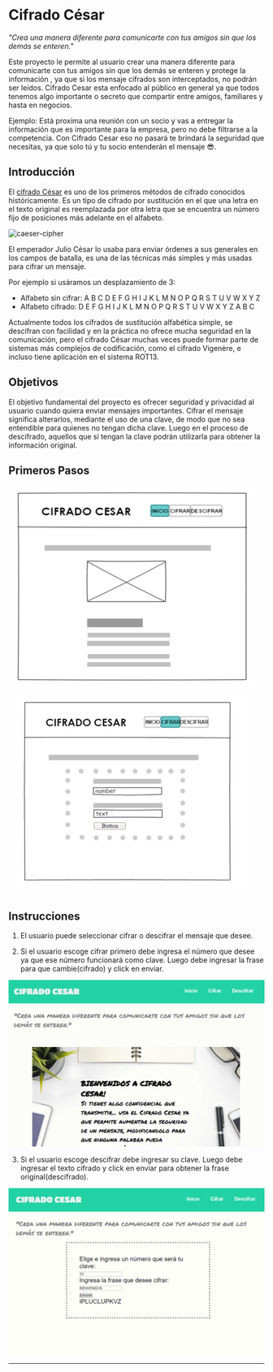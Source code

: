 # Cifrado César

*"Crea una manera diferente para comunicarte con tus amigos sin que los demás se enteren."*
 
Este proyecto le permite al usuario crear una manera diferente para comunicarte 
con tus amigos sin que los demás se enteren y protege la información , ya que 
si los mensaje cifrados son interceptados, no podrán ser leídos.
Cifrado Cesar esta enfocado al público en general ya que todos tenemos algo 
importante o secreto que compartir entre amigos, familiares y hasta en negocios. 

Ejemplo:
Está proxima una reunión con un socio y vas a entregar la información que es 
importante para la empresa, pero no debe filtrarse a la competencia.
Con Cifrado Cesar eso no pasará te brindará la seguridad que necesitas, 
ya que solo tú y tu socio entenderán el mensaje 😎.


## Introducción

El [cifrado César](https://en.wikipedia.org/wiki/Caesar_cipher) es uno de los
primeros métodos de cifrado conocidos históricamente. Es un tipo de cifrado por
sustitución en el que una letra en el texto original es reemplazada por otra
letra que se encuentra un número fijo de posiciones más adelante en el alfabeto.

![caeser-cipher](https://upload.wikimedia.org/wikipedia/commons/thumb/2/2b/Caesar3.svg/2000px-Caesar3.svg.png)

El emperador Julio César lo usaba para enviar órdenes a sus generales en los
campos de batalla, es una de las técnicas más simples y más usadas para cifrar
un mensaje.

Por ejemplo si usáramos un desplazamiento de 3:

* Alfabeto sin cifrar: A B C D E F G H I J K L M N O P Q R S T U V W X Y Z
* Alfabeto cifrado: D E F G H I J K L M N O P Q R S T U V W X Y Z A B C

Actualmente todos los cifrados de sustitución alfabética simple, se descifran
con facilidad y en la práctica no ofrece mucha seguridad en la comunicación,
pero el cifrado César muchas veces puede formar parte de sistemas más complejos
de codificación, como el cifrado Vigenère, e incluso tiene aplicación en el
sistema ROT13.

## Objetivos

El objetivo fundamental del proyecto es ofrecer seguridad y privacidad al usuario 
cuando quiera enviar mensajes importantes.
Cifrar el mensaje significa alterarlos, mediante el uso 
de una clave, de modo que no sea entendible para quienes no tengan dicha clave. 
Luego en el proceso de descifrado, aquellos que sí tengan la clave podrán 
utilizarla para obtener la información original. 


## Primeros Pasos
 ![caeser-cipher](Optimized-inicio.jpg)
 ![caeser-cipher](Optimized-cifrar.jpg)


## Instrucciones
1. El usuario puede seleccionar cifrar o descifrar el mensaje que desee.

2. Si el usuario escoge cifrar primero debe ingresa el número que desee ya que ese número funcionará como clave.
   Luego debe ingresar la frase para que cambie(cifrado) y click en enviar.

![caeser-cipher](CIFRAR.gif)

3. Si el usuario escoge descifrar debe ingresar su clave. Luego debe ingresar el texto cifrado y click en enviar para obtener la frase original(descifrado).

![caeser-cipher](GIF2.gif)



***

